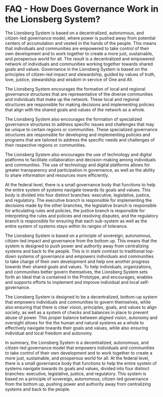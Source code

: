 # FAQ - How Does Governance Work in the Lionsberg System?

The Lionsberg System is based on a decentralized, autonomous, and citizen-led governance model, where power is pushed away from potential centers of accumulation and vested in the hands of the people. This means that individuals and communities are empowered to take control of their own development and to work together to create a more just, sustainable, and prosperous world for all. The result is a decentralized and empowered network of individuals and communities working together towards shared goals and values. Governance in the Lionsberg System is based on the principles of citizen-led impact and stewardship, guided by values of truth, love, justice, stewardship and wisdom in service of One and All.

The Lionsberg System encourages the formation of local and regional governance structures that are representative of the diverse communities and individuals that make up the network. These local and regional structures are responsible for making decisions and implementing policies that align with the shared goals and values of the network as a whole.

The Lionsberg System also encourages the formation of specialized governance structures to address specific issues and challenges that may be unique to certain regions or communities. These specialized governance structures are responsible for developing and implementing policies and programs that are tailored to address the specific needs and challenges of their respective regions or communities.

The Lionsberg System also encourages the use of technology and digital platforms to facilitate collaboration and decision-making among individuals and communities. The use of technology and digital platforms allows for greater transparency and participation in governance, as well as the ability to share information and resources more efficiently.

At the federal level, there is a small governance body that functions to help the entire system of systems navigate towards its goals and values. This body is divided into four distinct branches: executive, legislative, justice, and regulatory. The executive branch is responsible for implementing the decisions made by the other branches, the legislative branch is responsible for articulating rules and policies, the justice branch is responsible for interpreting the rules and policies and resolving disputes, and the regulatory branch is responsible for ensuring that each sub-system as well as the entire system of systems stays within its ranges of tolerance. 

The Lionsberg System is based on a principle of sovereign, autonomous, citizen-led impact and governance from the bottom up. This means that the system is designed to push power and authority away from centralizing systems and back to the people. This is in stark contrast to traditional top-down systems of governance and empowers individuals and communities to take charge of their own development and help one another progress towards their shared goals and values. To help individuals, organizations, and communities better govern themselves, the Lionsberg System sets forth an Ideal that is contained in the Prototype, and encourages, enables and supports efforts to implement and improve individual and local self-governance. 

The Lionsberg System is designed to be a decentralized, bottom-up system that empowers individuals and communities to govern themselves, while also ensuring that there is clear vision, principles, goals, and values to align society, as well as a system of checks and balances in place to prevent abuse of power. This proper balance between aligned vision, autonomy and oversight allows for the the human and natural systems as a whole to effectively navigate towards their goals and values, while also ensuring individual and local freedom and autonomy. 

In summary, the Lionsberg System is a decentralized, autonomous, and citizen-led governance model that empowers individuals and communities to take control of their own development and to work together to create a more just, sustainable, and prosperous world for all. At the federal level, there is a small governance body that functions to help the entire system of systems navigate towards its goals and values, divided into four distinct branches: executive, legislative, justice, and regulatory. This system is based on a principle of sovereign, autonomous, citizen-led governance from the bottom up, pushing power and authority away from centralizing systems and back to the people.